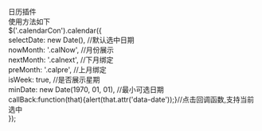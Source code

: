 日历插件<br>
使用方法如下<br>
$('.calendarCon').calendar({<br>
    selectDate: new Date(), //默认选中日期<br>
    nowMonth: '.calNow', //月份展示<br>
    nextMonth: '.calnext', //下月绑定<br>
    preMonth: '.calpre', //上月绑定<br>
    isWeek: true, //是否展示星期<br>
    minDate: new Date(1970, 01, 01), //最小可选日期<br>
    callBack:function(that){alert(that.attr('data-date'));}//点击回调函数,支持当前选中<br>
});

